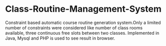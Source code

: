 # Class-Routine-Management-System
Constraint based automatic course routine generation system.Only a limited number of constraints were considered like number of class rooms available, three continuous free slots between two classes. Implemented in Java, Mysql and PHP is used to see result in browser.   
